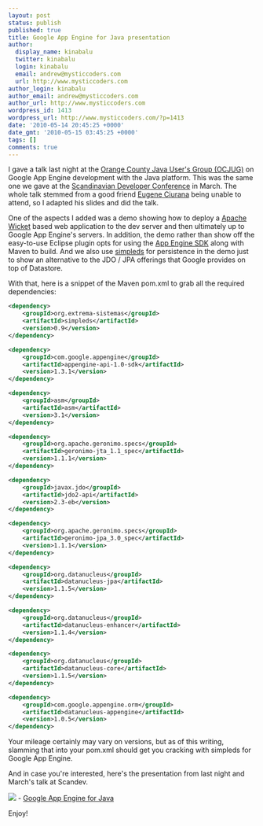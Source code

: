 ```yaml
---
layout: post
status: publish
published: true
title: Google App Engine for Java presentation
author:
  display_name: kinabalu
  twitter: kinabalu
  login: kinabalu
  email: andrew@mysticcoders.com
  url: http://www.mysticcoders.com
author_login: kinabalu
author_email: andrew@mysticcoders.com
author_url: http://www.mysticcoders.com
wordpress_id: 1413
wordpress_url: http://www.mysticcoders.com/?p=1413
date: '2010-05-14 20:45:25 +0000'
date_gmt: '2010-05-15 03:45:25 +0000'
tags: []
comments: true
---
```

I gave a talk last night at the <a href="http://ocjug.org" target="_blank">Orange County Java User's Group (OCJUG)</a> on Google App Engine development with the Java platform.  This was the same one we gave at the <a href="http://scandevconf.se" target="_blank">Scandinavian Developer Conference</a> in March.  The whole talk stemmed from a good friend <a href="http://www.eugeneciurana.com" target="_blank">Eugene Ciurana</a> being unable to attend, so I adapted his slides and did the talk.  

One of the aspects I added was a demo showing how to deploy a <a href="http://wicket.apache.org" target="_blank">Apache Wicket</a> based web application to the dev server and then ultimately up to Google App Engine's servers.  In addition, the demo rather than show off the easy-to-use Eclipse plugin opts for using the <a href="http://code.google.com/appengine/downloads.html" target="_blank">App Engine SDK</a> along with Maven to build.  And we also use <a href="http://code.google.com/p/simpleds/" target="_blank">simpleds</a> for persistence in the demo just to show an alternative to the JDO / JPA offerings that Google provides on top of Datastore.

With that, here is a snippet of the Maven pom.xml to grab all the required dependencies:

``` xml
<dependency>
    <groupId>org.extrema-sistemas</groupId>
    <artifactId>simpleds</artifactId>
    <version>0.9</version>
</dependency>

<dependency>
    <groupId>com.google.appengine</groupId>
    <artifactId>appengine-api-1.0-sdk</artifactId>
    <version>1.3.1</version>
</dependency>

<dependency>
    <groupId>asm</groupId>
    <artifactId>asm</artifactId>
    <version>3.1</version>
</dependency>

<dependency>
    <groupId>org.apache.geronimo.specs</groupId>
    <artifactId>geronimo-jta_1.1_spec</artifactId>
    <version>1.1.1</version>
</dependency>

<dependency>
    <groupId>javax.jdo</groupId>
    <artifactId>jdo2-api</artifactId>
    <version>2.3-eb</version>
</dependency>

<dependency>
    <groupId>org.apache.geronimo.specs</groupId>
    <artifactId>geronimo-jpa_3.0_spec</artifactId>
    <version>1.1.1</version>
</dependency>

<dependency>
    <groupId>org.datanucleus</groupId>
    <artifactId>datanucleus-jpa</artifactId>
    <version>1.1.5</version>
</dependency>

<dependency>
    <groupId>org.datanucleus</groupId>
    <artifactId>datanucleus-enhancer</artifactId>
    <version>1.1.4</version>
</dependency>

<dependency>
    <groupId>org.datanucleus</groupId>
    <artifactId>datanucleus-core</artifactId>
    <version>1.1.5</version>
</dependency>

<dependency>
    <groupId>com.google.appengine.orm</groupId>
    <artifactId>datanucleus-appengine</artifactId>
    <version>1.0.5</version>
</dependency>
```

Your mileage certainly may vary on versions, but as of this writing, slamming that into your pom.xml should get you cracking with simpleds for Google App Engine.

And in case you're interested, here's the presentation from last night and March's talk at Scandev.

<a href="http://www.mysticcoders.com/wp-content/uploads/2010/05/Google-App-Engine-Java-HOWTO.pdf"><img src="https://www.mysticcoders.com/wp-includes/images/crystal/document.png" border="0" /></a>&nbsp;-&nbsp;<a href="http://www.mysticcoders.com/wp-content/uploads/2010/05/Google-App-Engine-Java-HOWTO.pdf">Google App Engine for Java</a>

Enjoy!
